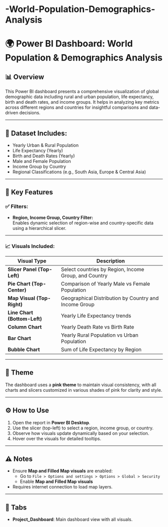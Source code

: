 # -World-Population-Demographics-Analysis

# 🌍 Power BI Dashboard: World Population & Demographics Analysis

## 📊 Overview

This Power BI dashboard presents a comprehensive visualization of global demographic data including rural and urban population, life expectancy, birth and death rates, and income groups. It helps in analyzing key metrics across different regions and countries for insightful comparisons and data-driven decisions.

---

## 📁 Dataset Includes:
- Yearly Urban & Rural Population  
- Life Expectancy (Yearly)  
- Birth and Death Rates (Yearly)  
- Male and Female Population  
- Income Group by Country  
- Regional Classifications (e.g., South Asia, Europe & Central Asia)

---

## 📌 Key Features

### ✅ Filters:
- **Region, Income Group, Country Filter:**  
  Enables dynamic selection of region-wise and country-specific data using a hierarchical slicer.

---

### 📈 Visuals Included:

| Visual Type | Description |
|-------------|-------------|
| **Slicer Panel (Top-Left)** | Select countries by Region, Income Group, and Country |
| **Pie Chart (Top-Center)** | Comparison of Yearly Male vs Female Population |
| **Map Visual (Top-Right)** | Geographical Distribution by Country and Income Group |
| **Line Chart (Bottom-Left)** | Yearly Life Expectancy trends |
| **Column Chart** | Yearly Death Rate vs Birth Rate |
| **Bar Chart** | Yearly Rural Population vs Urban Population |
| **Bubble Chart** | Sum of Life Expectancy by Region |

---

## 🎨 Theme

The dashboard uses a **pink theme** to maintain visual consistency, with all charts and slicers customized in various shades of pink for clarity and style.

---

## ⚙️ How to Use

1. Open the report in **Power BI Desktop**.
2. Use the slicer (top-left) to select a region, income group, or country.
3. Observe how visuals update dynamically based on your selection.
4. Hover over the visuals for detailed tooltips.

---

## ⚠️ Notes

- Ensure **Map and Filled Map visuals** are enabled:
  - Go to `File > Options and settings > Options > Global > Security`
  - Enable **Map and Filled Map visuals**
- Requires internet connection to load map layers.

---

## 📌 Tabs

- **Project_Dashboard**: Main dashboard view with all visuals.
